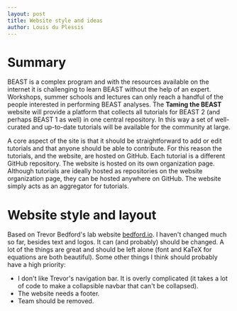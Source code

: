 ```yaml
---
layout: post
title: Website style and ideas
author: Louis du Plessis
---
```


# Summary

BEAST is a complex program and with the resources available on the internet it is challenging to learn BEAST without the help of an expert. 
Workshops, summer schools and lectures can only reach a handful of the people interested in performing BEAST analyses. 
The **Taming the BEAST** website will provide a platform that collects all tutorials for BEAST 2 (and perhaps BEAST 1 as well) in one central repository. 
In this way a set of well-curated and up-to-date tutorials will be available for the community at large. 


A core aspect of the site is that it should be straightforward to add or edit tutorials and that anyone should be able to contribute. For this reason the tutorials, and the website, are hosted on GitHub. Each tutorial is a different GitHub repository. The website is hosted on its own organization page. Although tutorials are ideally hosted as repositories on the website organization page, they can be hosted anywhere on GitHub. The website simply acts as an aggregator for tutorials.




# Website style and layout

Based on Trevor Bedford's lab website [bedford.io](http://bedford.io). I haven't changed much so far, besides text and logos. It can (and probably) should be changed. 
A lot of the things are great and should be left alone (font and KaTeX for equations are both beautiful). Some other things I think should probably have a high priority: 

- I don't like Trevor's navigation bar. It is overly complicated (it takes a lot of code to make a collapsible navbar that can't be collapsed). 
- The website needs a footer.
- Team should be removed.
